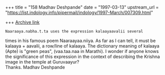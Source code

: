 +++
title = "158 Madhav Deshpande"
date = "1997-03-13"
upstream_url = "https://list.indology.info/pipermail/indology/1997-March/007309.html"

+++
[Archive link](https://list.indology.info/pipermail/indology/1997-March/007309.html)

	Naaraaya.nabha.t.ta uses the expression kalaayaavalii several
times in his famous poem Naaraayaa.niiya.  As far as I can tell, it must
be kalaaya + aavalii, a row/line of kalaaya.  The dictionary meaning of
kalaaya (Apte) is "green peas", (vaa.taa.naa in Marathi).  I wonder if
anyone knows the significance of this expression in the context of
describing the Krishna image in the temple at Guruvaayur?  
	Thanks.
			Madhav Deshpande






